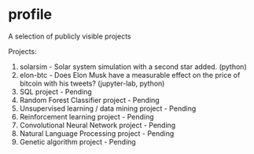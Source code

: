 # profile
A selection of publicly visible projects

Projects:

1. solarsim - Solar system simulation with a second star added. (python)
2. elon-btc - Does Elon Musk have a measurable effect on the price of bitcoin with his tweets? (jupyter-lab, python)
3. SQL project - Pending
4. Random Forest Classifier project - Pending
5. Unsupervised learning / data mining project - Pending
6. Reinforcement learning project - Pending
7. Convolutional Neural Network project - Pending
8. Natural Language Processing project - Pending
9. Genetic algorithm project - Pending

